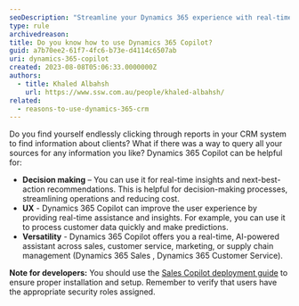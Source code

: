 ```yaml
---
seoDescription: "Streamline your Dynamics 365 experience with real-time insights and next-best-action recommendations using Copilot."
type: rule
archivedreason: 
title: Do you know how to use Dynamics 365 Copilot?
guid: a7b70ee2-61f7-4fc6-b73e-d4114c6507ab
uri: dynamics-365-copilot
created: 2023-08-08T05:06:33.0000000Z
authors: 
  - title: Khaled Albahsh
    url: https://www.ssw.com.au/people/khaled-albahsh/
related:
  - reasons-to-use-dynamics-365-crm
---
```


Do you find yourself endlessly clicking through reports in your CRM system to find information about clients? What if there was a way to query all your sources for any information you like? 
Dynamics 365 Copilot can be helpful for:

<!--endintro-->

* **Decision making** – You can use it for real-time insights and next-best-action recommendations. This is helpful for decision-making processes, streamlining operations and reducing cost.
* **UX** - Dynamics 365 Copilot can improve the user experience by providing real-time assistance and insights. For example, you can use it to process customer data quickly and make predictions.
* **Versatility** - Dynamics 365 Copilot offers you a real-time, AI-powered assistant across sales, customer service, marketing, or supply chain management (Dynamics 365 Sales , Dynamics 365 Customer Service).

**Note for developers:** You should use the [Sales Copilot deployment guide](https://learn.microsoft.com/en-us/dynamics365/sales/enable-setup-copilot) to ensure proper installation and setup. Remember to verify that users have the appropriate security roles assigned.
